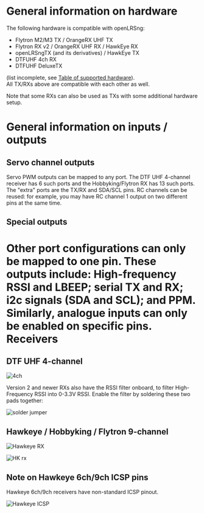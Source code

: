 General information on hardware
===============================
The following hardware is compatible with openLRSng:

* Flytron M2/M3 TX / OrangeRX UHF TX
* Flytron RX v2 / OrangeRX UHF RX / HawkEye RX
* openLRSngTX (and its derivatives) / HawkEye TX
* DTFUHF 4ch RX
* DTFUHF DeluxeTX

(list incomplete, see [Table of supported hardware](supported-hardware---feature-table)).  
All TX/RXs above are compatible with each other as well.

Note that some RXs can also be used as TXs with some additional hardware setup.

General information on inputs / outputs
=======================================
Servo channel outputs
---------------------
Servo PWM outputs can be mapped to any port. The DTF UHF 4-channel receiver has 6 such ports and the Hobbyking/Flytron RX has 13 such ports. The "extra" ports are the TX/RX and SDA/SCL pins. RC channels can be reused: for example, you may have RC channel 1 output on two different pins at the same time.

Special outputs
---------------
Other port configurations can only be mapped to one pin. These outputs include: High-frequency RSSI and LBEEP; serial TX and RX; i2c signals (SDA and SCL); and PPM. Similarly, analogue inputs can only be enabled on specific pins.
Receivers
=========

DTF UHF 4-channel
-----------------
![4ch](https://raw.githubusercontent.com/openLRSng/openLRSngWiki/master/images/4ch.png)

Version 2 and newer RXs also have the RSSI filter onboard, to filter High-Frequency RSSI into 0-3.3V RSSI. Enable the filter by soldering these two pads together:

![solder jumper](https://raw.githubusercontent.com/openLRSng/openLRSngWiki/master/images/jumper.png)

Hawkeye / Hobbyking / Flytron 9-channel
-----------------------------
![Hawkeye RX](https://raw.githubusercontent.com/openLRSng/openLRSngWiki/master/images/Hawkeye9ch.png)

![HK rx](https://raw.githubusercontent.com/openLRSng/openLRSngWiki/master/images/hk.png)

Note on Hawkeye 6ch/9ch ICSP pins
---------------------------------
Hawkeye 6ch/9ch receivers have non-standard ICSP pinout.

![Hawkeye ICSP](https://raw.githubusercontent.com/openLRSng/openLRSngWiki/master/images/hawkeye-6ch-9ch-isp.jpg)